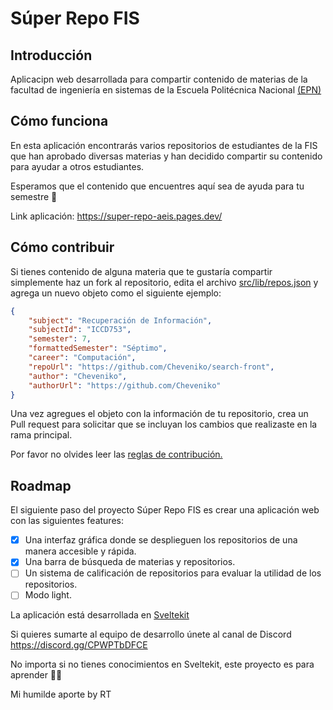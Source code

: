 # Súper Repo FIS

## Introducción

Aplicacipn web desarrollada para compartir contenido de materias de la facultad de ingeniería en sistemas de la Escuela Politécnica Nacional [(EPN)](https://www.epn.edu.ec/)

## Cómo funciona

En esta aplicación encontrarás varios repositorios de estudiantes de la FIS que han aprobado diversas materias y han decidido compartir su contenido para ayudar a otros estudiantes.

Esperamos que el contenido que encuentres aquí sea de ayuda para tu semestre 🚀

Link aplicación: https://super-repo-aeis.pages.dev/

## Cómo contribuir

Si tienes contenido de alguna materia que te gustaría compartir simplemente haz un fork al repositorio, edita el archivo [src/lib/repos.json](https://github.com/AEIS-FIS-EPN/super-repo-aeis/blob/main/src/lib/repos.json) y agrega un nuevo objeto como el siguiente ejemplo:

```json
{
	"subject": "Recuperación de Información",
	"subjectId": "ICCD753",
	"semester": 7,
	"formattedSemester": "Séptimo",
	"career": "Computación",
	"repoUrl": "https://github.com/Cheveniko/search-front",
	"author": "Cheveniko",
	"authorUrl": "https://github.com/Cheveniko"
}
```

Una vez agregues el objeto con la información de tu repositorio, crea un Pull request para solicitar que se incluyan los cambios que realizaste en la rama principal.

Por favor no olvides leer las [reglas de contribución.](https://github.com/AEIS-FIS-EPN/super-repo-fis/blob/main/CONTRIBUTING.md)

## Roadmap

El siguiente paso del proyecto Súper Repo FIS es crear una aplicación web con las siguientes features:

- [x] Una interfaz gráfica donde se desplieguen los repositorios de una manera accesible y rápida.
- [x] Una barra de búsqueda de materias y repositorios.
- [ ] Un sistema de calificación de repositorios para evaluar la utilidad de los repositorios.
- [ ] Modo light.

La aplicación está desarrollada en [Sveltekit](https://kit.svelte.dev/)

Si quieres sumarte al equipo de desarrollo únete al canal de Discord https://discord.gg/CPWPTbDFCE

No importa si no tienes conocimientos en Sveltekit, este proyecto es para aprender 🙌🏻

Mi humilde aporte by RT

